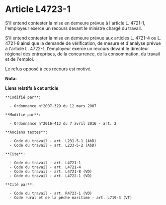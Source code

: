 # Article L4723-1

S'il entend contester la mise en demeure prévue à l'article L. 4721-1, l'employeur exerce un recours devant le ministre
chargé du travail. 

S'il entend contester la mise en demeure prévue aux articles L. 4721-4 ou L. 4721-8 ainsi que la demande de vérification, de
mesure et d'analyse prévue à l'article L. 4722-1, l'employeur exerce un recours devant le directeur régional des entreprises,
de la concurrence, de la consommation, du travail et de l'emploi. 

Le refus opposé à ces recours est motivé.

**Nota:**



**Liens relatifs à cet article**

	**Codifié par**:

	  - Ordonnance n°2007-329 du 12 mars 2007

	**Modifié par**:

	  - Ordonnance n°2016-413 du 7 avril 2016 - art. 2

	**Anciens textes**:

	  - Code du travail - art. L231-5-1 (AbD)
	  - Code du travail - art. L233-5-2 (AbD)

	**Cite**:

	  - Code du travail - art. L4721-1
	  - Code du travail - art. L4721-4
	  - Code du travail - art. L4721-8 (VD)
	  - Code du travail - art. L4722-1 (VD)

	**Cité par**:

	  - Code du travail - art. R4723-1 (VD)
	  - Code rural et de la pêche maritime - art. L719-3 (VT)
